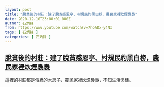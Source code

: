 ```yaml
---
layout: post
title: "脫貧後的村莊：建了脫貧感恩亭、村規民約黑白榜，農民家裡炊煙裊裊"
date: 2020-12-10T23:00:01.000Z
author: 石炳锋
from: https://www.youtube.com/watch?v=7hoADx-y4NI
tags: [ 石炳锋 ]
categories: [ 石炳锋 ]
---
```

<!--1607641201000-->
[脫貧後的村莊：建了脫貧感恩亭、村規民約黑白榜，農民家裡炊煙裊裊](https://www.youtube.com/watch?v=7hoADx-y4NI)
------

<div>
這裡的村莊都是傳統的木房子，農民家裡炊煙裊裊，不知生活怎樣。
</div>
